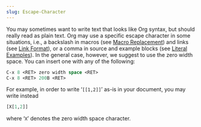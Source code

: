 ```yaml
---
slug: Escape-Character
---
```


You may sometimes want to write text that looks like Org syntax, but should really read as plain text. Org may use a specific escape character in some situations, i.e., a backslash in macros (see [Macro Replacement](Macro-Replacement)) and links (see [Link Format](Link-Format)), or a comma in source and example blocks (see [Literal Examples](Literal-Examples)). In the general case, however, we suggest to use the zero width space. You can insert one with any of the following:

```lisp
C-x 8 <RET> zero width space <RET>
C-x 8 <RET> 200B <RET>
```

For example, in order to write ‘`[[1,2]]`’ as-is in your document, you may write instead

```lisp
[X[1,2]]
```

where ‘`X`’ denotes the zero width space character.
